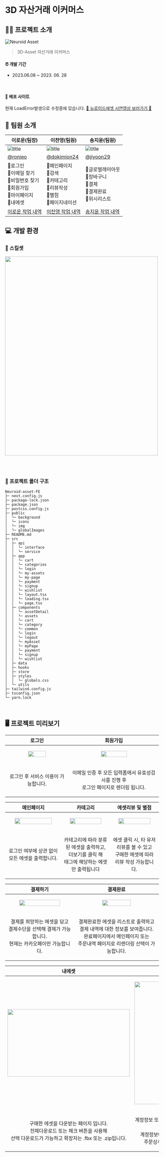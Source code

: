 # 3D 자산거래 이커머스

## 💁🏻 프로젝트 소개
![Neuroid Asset](https://github.com/3DAsset-eCommerce/3D-FE/assets/76941552/608c6f51-4bdc-41d5-aaf2-b671b62b91b8)
> 3D-Asset 자산거래 이커머스 <br />

#### ⏰ 개발 기간

- 2023.06.08 ~ 2023. 06. 28

<br/>

#### 🔗 배포 사이트
현재 LoadError발생으로 수정중에 있습니다.
[🦾 뉴로이드에셋 시연영상 보러가기 🦾](https://ronieo.notion.site/Neuroid-Asset-0b4138c0d21747b3a2425f383fde321b)
<!--- [🦾 3D 자산거래 이커머스 🦾](https://neuroid-asset.netlify.app/)-->

## 👥 팀원 소개
| 이로운(팀장)                                                                                        | 이찬영(팀원)                                                                                 | 송지윤(팀원)                                                                                                                                                                                                                                        |
| --------------------------------------------------------------------------------------------------- | -------------------------------------------------------------------------------------------- | ------------------------------------------------------------------------------------------- | 
| ![title](https://avatars.githubusercontent.com/u/76941552?v=4)                                     | ![title](https://avatars.githubusercontent.com/u/92348492?v=4)                               | ![title](https://avatars.githubusercontent.com/u/71622691?v=4)                              |
| [@ronieo](https://github.com/ronieo)                                                          | [@dokimion24](https://github.com/dokimion24)                                                   | [@jiyoon29](https://github.com/jiyoon29)                                                    |                                                   |
|📍로그인<br />📍이메일 찾기<br />📍비밀번호 찾기<br />📍회원가입<br />📍마이페이지 </br> 📍내에셋 </br> | 📍메인페이지<br />📍검색<br /> 📍카테고리<br />📍리뷰작성 <br/> 📍별점<br /> 📍페이지네이션<br /> |📍글로벌레이아웃<br />📍장바구니<br /> 📍결제<br /> 📍결제완료<br /> 📍위시리스트<br />                               | 
| [이로운 작업 내역](https://github.com/3DAsset-eCommerce/3D-FE/issues?q=author%3Aronieo+) | [이찬영 작업 내역](https://github.com/3DAsset-eCommerce/3D-FE/issues?q=author%3Adokimion24+) | [송지윤 작업 내역](https://github.com/3DAsset-eCommerce/3D-FE/issues?q=author%3Ajiyoon29) |


## 💻 개발 환경
### 🔧 스킬셋
<!--![FE_skillset](https://github.com/3DAsset-eCommerce/3D-FE/assets/76941552/a0e3c0fd-0eee-45fe-9fd4-afaeb7c05a1d)-->
<img src='https://github.com/3DAsset-eCommerce/3D-FE/assets/76941552/0b0622af-6adb-4414-a198-299fb81f70c7' width='500px' height='650px'/>

<br /><br />

### 📁 프로젝트 폴더 구조
```
Neuroid-asset-FE
├─ next.config.js
├─ package-lock.json
├─ package.json
├─ postcss.config.js
├─ public
│  └─ background
│  └─ icons
│  └─ img
│  └─ globalImages
├─ README.md
├─ src
│  ├─ api
│  │  └─ interface
│  │  └─ service
│  ├─ app
│  │  └─ cart
│  │  └─ categories
│  │  └─ login
│  │  └─ my-assets
│  │  └─ my-page
│  │  └─ payment
│  │  └─ signup
│  │  └─ wishlist
│  │  └─ layout.tsx
│  │  └─ loading.tsx
│  │  └─ page.tsx
│  ├─ components
│  │  └─ assetDetail
│  │  └─ assets
│  │  └─ cart
│  │  └─ category
│  │  └─ common
│  │  └─ login
│  │  └─ logout
│  │  └─ myAsset
│  │  └─ myPage
│  │  └─ payment
│  │  └─ signup
│  │  └─ wishlist
│  ├─ data
│  ├─ hooks
│  ├─ store
│  ├─ styles
│  │  └─ globals.css
│  └─ utils
├─ tailwind.config.js
├─ tsconfig.json
└─ yarn.lock
```
<br />

## 🖥 프로젝트 미리보기

|**로그인**|**회원가입**|
| --- | --- |
|<p align="center"><img src="https://github.com/3DAsset-eCommerce/3D-FE/assets/76941552/bd8dee18-b940-4a03-ac6d-fde9edc5da86" width="55%" height="70%" style="object-fit: cover; object-position: center;"></p>|<p align="center"><img src="https://github.com/3DAsset-eCommerce/3D-FE/assets/76941552/e8b5354b-8904-4cb8-8e61-25bce485a609" width="55%" height="70%" style="object-fit: cover; object-position: center;"></p>|
|<p align="center"> 로그인 후 서비스 이용이 가능합니다. </p>|<p align="center">이메일 인증 후 모든 입력폼에서 유효성검사를 진행 후 </br> 로그인 페이지로 렌더링 됩니다.</p>|


|**메인페이지**|**카테고리**|**에셋리뷰 및 별점**|
| --- | --- | --- |
|<p align="center"><img src="https://github.com/3DAsset-eCommerce/3D-FE/assets/76941552/139b32f6-882c-4d4a-9226-5e6e51641c1b" width="85%" height="70%" style="object-fit: cover; object-position: center;"></p>|<p align="center"><img src="https://github.com/3DAsset-eCommerce/3D-FE/assets/76941552/026982bc-283c-49e8-a6ac-59d7a6a86a86" width="85%" height="70%" style="object-fit: cover; object-position: center;"></p>|<p align="center"><img src="https://github.com/3DAsset-eCommerce/3D-FE/assets/76941552/33d4aff6-2214-40a7-a62a-95f47b52fb15" width="85%" height="70%" style="object-fit: cover; object-position: center;"></p>|
|<p align="center">로그인 여부에 상관 없이 모든 에셋을 출력합니다.</p>|<p align="center">카테고리에 따라 분류된 에셋을 출력하고, </br> 더보기를 클릭 해 </br> 태그에 해당하는 에셋만 출력됩니다</p>|<p align="center">에셋 클릭 시, 타 유저 리뷰를 볼 수 있고 </br> 구매한 에셋에 따라 리뷰 작성 가능합니다.</p>|


|**결제하기**|**결제완료**|
| --- | --- |
|<p align="center"><img src="https://github.com/3DAsset-eCommerce/3D-FE/assets/76941552/ba5bd1d0-2fcf-4097-aea5-3f94e850f363" width="80%" height="65%" style="object-fit: cover; object-position: center;"></p>|<p align="center"><img src="https://github.com/3DAsset-eCommerce/3D-FE/assets/76941552/df0c7330-ec69-4026-b568-c106f0a2e1f8" width="60%" height="45%" style="object-fit: cover; object-position: center;"></p>|
|<p align="center">결제를 희망하는 에셋을 담고 </br> 결제수단을 선택해 결제가 가능합니다. </br> 현재는 카카오페이만 가능합니다. </p>|<p align="center">결제완료한 에셋을 리스트로 출력하고 </br> 결제 내역에 대한 정보를 보여줍니다.</br> 완료페이지에서 메인페이지 또는 </br> 주문내역 페이지로 리랜더링 선택이 가능합니다.</p>|


|**내에셋**|**마이페이지**|
| --- | --- |
|<p align="center"><img src="https://github.com/3DAsset-eCommerce/3D-FE/assets/76941552/a2a3abd5-3dc7-4cd3-a4ab-c786eee5c11f" width="400px" height="220px" style="object-fit: cover; object-position: center;"></p>|<p align="center"><img src="https://github.com/3DAsset-eCommerce/3D-FE/assets/76941552/754199b2-394c-4c2e-bd68-518205f055ef" width="300px" height="400px" style="object-fit: cover; object-position: center;"></p>|
|<p align="center">구매한 에셋을 다운받는 페이지 입니다. </br> 전체다운로드 또는 체크 버튼을 사용해 </br> 선택 다운로드가 가능하고 확장자는 .fbx 또는 .zip입니다.</p>|<p align="center">계정정보 또는 주문내역을 확인하는 페이지입니다.</br>계정정보에서 비밀번호 변경이 가능하고 </br> 주문상세내역을 확인할 수 있습니다.</p>|

